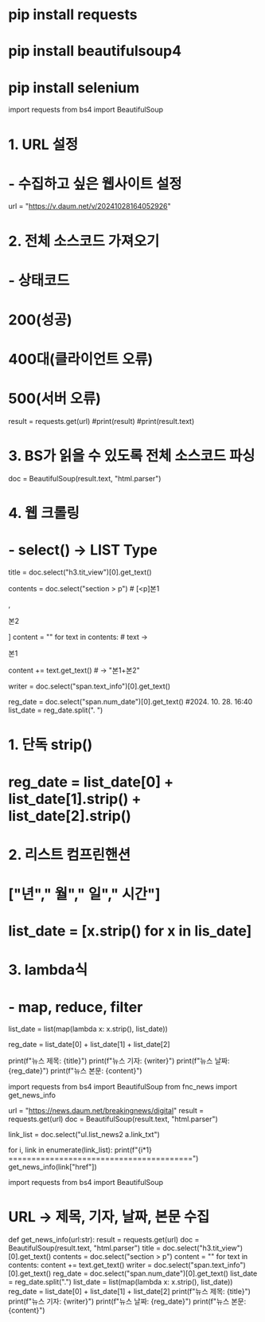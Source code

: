 # pip install requests
# pip install beautifulsoup4
# pip install selenium

import requests
from bs4 import BeautifulSoup

# 1. URL 설정
#  - 수집하고 싶은 웹사이트 설정
url = "https://v.daum.net/v/20241028164052926"

# 2. 전체 소스코드 가져오기
#   - 상태코드
#     200(성공)
#     400대(클라이언트 오류)
#     500(서버 오류)
result = requests.get(url)
#print(result)
#print(result.text)

# 3. BS가 읽을 수 있도록 전체 소스코드 파싱
doc = BeautifulSoup(result.text, "html.parser")

# 4. 웹 크롤링
#  - select() → LIST Type
title = doc.select("h3.tit_view")[0].get_text()

contents = doc.select("section > p")  # [<p]본1</p>, <p>본2</p>]
content = ""
for text in contents:
        # text → <p>본1</p>
        content += text.get_text() # → "본1+본2"
        
writer = doc.select("span.text_info")[0].get_text()



reg_date = doc.select("span.num_date")[0].get_text()
#2024. 10. 28. 16:40
list_date = reg_date.split(". ")

# 1. 단독 strip()
# reg_date = list_date[0] + list_date[1].strip() + list_date[2].strip()

# 2. 리스트 컴프린핸션
# ["년"," 월"," 일"," 시간"]
# list_date = [x.strip() for x in lis_date]

# 3. lambda식
#  - map, reduce, filter
list_date = list(map(lambda x: x.strip(), list_date))

reg_date = list_date[0] + list_date[1] + list_date[2]

print(f"뉴스 제목: {title}")
print(f"뉴스 기자: {writer}")
print(f"뉴스 날짜: {reg_date}") 
print(f"뉴스 본문: {content}")





import requests
from bs4 import BeautifulSoup
from fnc_news import get_news_info

url = "https://news.daum.net/breakingnews/digital"
result = requests.get(url)
doc = BeautifulSoup(result.text, "html.parser")

link_list = doc.select("ul.list_news2 a.link_txt")

for i, link in enumerate(link_list):
    print(f"{i*1} ========================================")
    get_news_info(link["href"])







import requests
from bs4 import BeautifulSoup

# URL → 제목, 기자, 날짜, 본문 수집
def get_news_info(url:str):
    result = requests.get(url)
    doc = BeautifulSoup(result.text, "html.parser")
    title = doc.select("h3.tit_view")[0].get_text()
    contents = doc.select("section > p") 
    content = ""
    for text in contents:
            content += text.get_text()
    writer = doc.select("span.text_info")[0].get_text()
    reg_date = doc.select("span.num_date")[0].get_text()
    list_date = reg_date.split(".")
    list_date = list(map(lambda x: x.strip(), list_date))
    reg_date = list_date[0] + list_date[1] + list_date[2]
    print(f"뉴스 제목: {title}")
    print(f"뉴스 기자: {writer}")
    print(f"뉴스 날짜: {reg_date}") 
    print(f"뉴스 본문: {content}")
